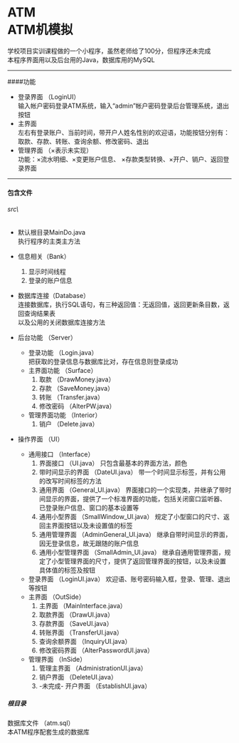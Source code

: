 # ATM <br/>ATM机模拟

学校项目实训课程做的一个小程序，虽然老师给了100分，但程序还未完成
<br/>本程序界面用以及后台用的Java，数据库用的MySQL



***
####功能
- 登录界面 （LoginUI）
  <br/>输入帐户密码登录ATM系统，输入“admin”帐户密码登录后台管理系统，退出按钮
- 主界面
  <br/>左右有登录账户、当前时间，带开户人姓名性别的欢迎语，功能按钮分别有：取款、存款、转账、查询余额、修改密码、退出
- 管理界面 （×表示未实现）
  <br/>功能：×流水明细、×变更账户信息、 ×存款类型转换、×开户、销户、返回登录界面


***
#### 包含文件

###### src\
- 默认根目录MainDo.java
  <br/>执行程序的主类主方法
  
- 信息相关（Bank）
  1. 显示时间线程
  2. 登录的账户信息
  
- 数据库连接（Database）
  <br/>连接数据库，执行SQL语句，有三种返回值：无返回值，返回更新条目数，返回查询结果表
  <br/>以及公用的关闭数据库连接方法
- 后台功能 （Server）
  * 登录功能 （Login.java）
    <br/>把获取的登录信息与数据库比对，存在信息则登录成功
  * 主界面功能 （Surface）
    1. 取款 （DrawMoney.java）
    2. 存款 （SaveMoney.java）
    3. 转账 （Transfer.java）
    5. 修改密码 （AlterPW.java）
  * 管理界面功能 （Interior）
    1. 销户 （Delete.java）
  
- 操作界面 （UI）
  * 通用接口 （Interface）
    1. 界面接口 （UI.java）
        只包含最基本的界面方法，颜色
    2. 带时间显示的界面 （DateUI.java）
        带一个时间显示标签，并有公用的改写时间标签的方法
    3. 通用界面 （General_UI.java）
        界面接口的一个实现类，并继承了带时间显示的界面，提供了一个标准界面的功能，包括关闭窗口监听器、已登录账户信息、窗口的基本设置等
    4. 通用小型界面 （SmallWindow_UI.java）
        规定了小型窗口的尺寸、返回主界面按钮以及未设置值的标签
    5. 通用管理界面 （AdminGeneral_UI.java）
        继承自带时间显示的界面，因无登录信息，故无跟随的账户信息
    6. 通用小型管理界面 （SmallAdmin_UI.java）
        继承自通用管理界面，规定了小型管理界面的尺寸，提供了返回管理界面的按钮，以及未设置具体值的标签及按钮
  * 登录界面 （LoginUI.java）
    欢迎语、账号密码输入框，登录、管理、退出等按钮
  * 主界面 （OutSide）
    1. 主界面 （MainInterface.java）
    2. 取款界面 （DrawUI.java）
    3. 存款界面 （SaveUI.java）
    4. 转账界面 （TransferUI.java）
    5. 查询余额界面 （InquiryUI.java）
    6. 修改密码界面 （AlterPasswordUI.java）
  * 管理界面 （InSide）
    1. 管理主界面 （AdministrationUI.java）
    2. 销户界面 （DeleteUI.java）
    3. -未完成- 开户界面 （EstablishUI.java）

##### 根目录
数据库文件 （atm.sql）
<br/>本ATM程序配套生成的数据库


